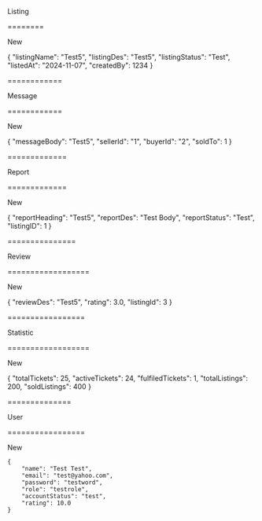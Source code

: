 Listing

========

New

{
  "listingName": "Test5",
  "listingDes": "Test5",
  "listingStatus": "Test",
  "listedAt": "2024-11-07",
  "createdBy": 1234
}




============

Message

============

New

{
  "messageBody": "Test5",
  "sellerId": "1",
  "buyerId": "2",
  "soldTo": 1
}


=============

Report

=============

New 

{
  "reportHeading": "Test5",
  "reportDes": "Test Body",
  "reportStatus": "Test",
  "listingID": 1
}


===============

Review

==================

New 

{
  "reviewDes": "Test5",
  "rating": 3.0,
  "listingId": 3
}

=================

Statistic

==================

New

{
  "totalTickets": 25,
  "activeTickets": 24,
  "fulfiledTickets": 1,
  "totalListings": 200,
  "soldListings": 400
}



==============

User

=================

New 

    {
        "name": "Test Test",
        "email": "test@yahoo.com",
        "password": "testword",
        "role": "testrole",
        "accountStatus": "test",
        "rating": 10.0
    }
